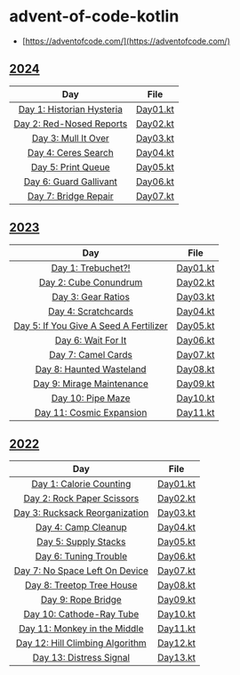 # advent-of-code-kotlin

- [https://adventofcode.com/](https://adventofcode.com/)

## [2024](https://adventofcode.com/2024)

|                               Day                                |                      File                      |
|:----------------------------------------------------------------:|:----------------------------------------------:|
| [Day 1: Historian Hysteria](https://adventofcode.com/2024/day/1) | [Day01.kt](./src/main/kotlin/aoc2024/Day01.kt) |
| [Day 2: Red-Nosed Reports](https://adventofcode.com/2024/day/2)  | [Day02.kt](./src/main/kotlin/aoc2024/Day02.kt) |
|    [Day 3: Mull It Over](https://adventofcode.com/2024/day/3)    | [Day03.kt](./src/main/kotlin/aoc2024/Day03.kt) |
|    [Day 4: Ceres Search](https://adventofcode.com/2024/day/4)    | [Day04.kt](./src/main/kotlin/aoc2024/Day04.kt) |
|    [Day 5: Print Queue](https://adventofcode.com/2024/day/5)     | [Day05.kt](./src/main/kotlin/aoc2024/Day05.kt) |
|  [Day 6: Guard Gallivant](https://adventofcode.com/2024/day/6)   | [Day06.kt](./src/main/kotlin/aoc2024/Day06.kt) |
|   [Day 7: Bridge Repair](https://adventofcode.com/2024/day/7)    | [Day07.kt](./src/main/kotlin/aoc2024/Day07.kt) |

## [2023](https://adventofcode.com/2023)

|                                      Day                                      |                      File                      |
|:-----------------------------------------------------------------------------:|:----------------------------------------------:|
|           [Day 1: Trebuchet?!](https://adventofcode.com/2023/day/1)           | [Day01.kt](./src/main/kotlin/aoc2023/Day01.kt) |
|         [Day 2: Cube Conundrum](https://adventofcode.com/2023/day/2)          | [Day02.kt](./src/main/kotlin/aoc2023/Day02.kt) |
|           [Day 3: Gear Ratios](https://adventofcode.com/2023/day/3)           | [Day03.kt](./src/main/kotlin/aoc2023/Day03.kt) |
|          [Day 4: Scratchcards](https://adventofcode.com/2023/day/4)           | [Day04.kt](./src/main/kotlin/aoc2023/Day04.kt) |
| [Day 5: If You Give A Seed A Fertilizer](https://adventofcode.com/2023/day/5) | [Day05.kt](./src/main/kotlin/aoc2023/Day05.kt) |
|           [Day 6: Wait For It](https://adventofcode.com/2023/day/6)           | [Day06.kt](./src/main/kotlin/aoc2023/Day06.kt) |
|           [Day 7: Camel Cards](https://adventofcode.com/2023/day/7)           | [Day07.kt](./src/main/kotlin/aoc2023/Day07.kt) |
|        [Day 8: Haunted Wasteland](https://adventofcode.com/2023/day/8)        | [Day08.kt](./src/main/kotlin/aoc2023/Day08.kt) |
|       [Day 9: Mirage Maintenance](https://adventofcode.com/2023/day/9)        | [Day09.kt](./src/main/kotlin/aoc2023/Day09.kt) |
|           [Day 10: Pipe Maze](https://adventofcode.com/2023/day/10)           | [Day10.kt](./src/main/kotlin/aoc2023/Day10.kt) |
|       [Day 11: Cosmic Expansion](https://adventofcode.com/2023/day/11)        | [Day11.kt](./src/main/kotlin/aoc2023/Day11.kt) |

## [2022](https://adventofcode.com/2022)

|                                   Day                                   |                      File                      |
|:-----------------------------------------------------------------------:|:----------------------------------------------:|
|     [Day 1: Calorie Counting](https://adventofcode.com/2022/day/1)      | [Day01.kt](./src/main/kotlin/aoc2022/Day01.kt) |
|    [Day 2: Rock Paper Scissors](https://adventofcode.com/2022/day/2)    | [Day02.kt](./src/main/kotlin/aoc2022/Day02.kt) |
|  [Day 3: Rucksack Reorganization](https://adventofcode.com/2022/day/3)  | [Day03.kt](./src/main/kotlin/aoc2022/Day03.kt) |
|       [Day 4: Camp Cleanup](https://adventofcode.com/2022/day/4)        | [Day04.kt](./src/main/kotlin/aoc2022/Day04.kt) |
|       [Day 5: Supply Stacks](https://adventofcode.com/2022/day/5)       | [Day05.kt](./src/main/kotlin/aoc2022/Day05.kt) |
|      [Day 6: Tuning Trouble](https://adventofcode.com/2022/day/6)       | [Day06.kt](./src/main/kotlin/aoc2022/Day06.kt) |
|  [Day 7: No Space Left On Device](https://adventofcode.com/2022/day/7)  | [Day07.kt](./src/main/kotlin/aoc2022/Day07.kt) |
|    [Day 8: Treetop Tree House](https://adventofcode.com/2022/day/8)     | [Day08.kt](./src/main/kotlin/aoc2022/Day08.kt) |
|        [Day 9: Rope Bridge](https://adventofcode.com/2022/day/9)        | [Day09.kt](./src/main/kotlin/aoc2022/Day09.kt) |
|    [Day 10: Cathode-Ray Tube](https://adventofcode.com/2022/day/10)     | [Day10.kt](./src/main/kotlin/aoc2022/Day10.kt) |
|  [Day 11: Monkey in the Middle](https://adventofcode.com/2022/day/11)   | [Day11.kt](./src/main/kotlin/aoc2022/Day11.kt) |
| [Day 12: Hill Climbing Algorithm](https://adventofcode.com/2022/day/12) | [Day12.kt](./src/main/kotlin/aoc2022/Day12.kt) |
|     [Day 13: Distress Signal](https://adventofcode.com/2022/day/13)     | [Day13.kt](./src/main/kotlin/aoc2022/Day13.kt) |
